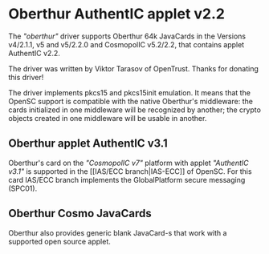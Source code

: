 # Oberthur AuthentIC applet v2.2

The _"oberthur"_ driver supports Oberthur 64k JavaCards in the Versions v4/2.1.1, v5 and v5/2.2.0 and CosmopolIC v5.2/2.2,
that contains applet AuthentIC v2.2.

The driver was written by Viktor Tarasov of OpenTrust. Thanks for donating this driver!

The driver implements pkcs15 and pkcs15init emulation. It means that the OpenSC support is compatible with the native Oberthur's middleware: the cards initialized in one middleware will be recognized by another; the crypto objects created in one middleware will be usable in another.

## Oberthur applet AuthentIC v3.1

Oberthur's card on the _"CosmopolIC v7"_ platform with applet _"AuthentIC v3.1"_ is supported in the [[IAS/ECC branch|IAS-ECC]] of OpenSC.
For this card IAS/ECC branch implements the GlobalPlatform secure messaging (SPC01).

## Oberthur Cosmo JavaCards

Oberthur also provides generic blank JavaCard-s that work with a supported open source applet.
